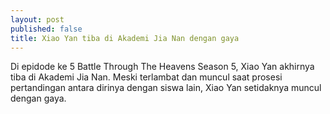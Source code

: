 ```yaml
---
layout: post
published: false
title: Xiao Yan tiba di Akademi Jia Nan dengan gaya
---
```

Di epidode ke 5 Battle Through The Heavens Season 5, Xiao Yan akhirnya tiba di Akademi Jia Nan. Meski terlambat dan muncul saat prosesi pertandingan antara dirinya dengan siswa lain, Xiao Yan setidaknya muncul dengan gaya.

